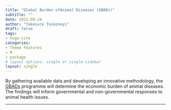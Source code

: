 ```yaml
---
title: "Global Burden ofAnimal Diseases (GBADs)"
subtitle: ""
date: 2022-09-24
author: "Takesure Tozooneyi"
draft: false
tags:
- hugo-site
categories:
- Theme Features
- R
- package
# layout options: single or single-sidebar
layout: single
---
```


By gathering available data and developing an innovative methodology, the [GBADs](https://animalhealthmetrics.org/) programme will determine the economic burden of animal diseases. The findings will inform governmental and non-governmental responses to animal health issues.

---


